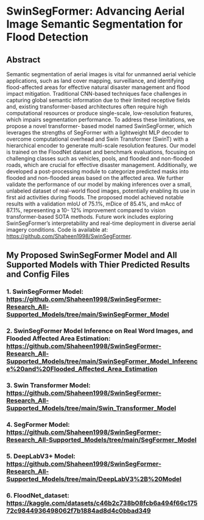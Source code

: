 # SwinSegFormer: Advancing Aerial Image Semantic Segmentation for Flood Detection

## Abstract
Semantic segmentation of aerial images is vital for unmanned aerial vehicle applications,
such as land cover mapping, surveillance, and identifying flood-affected areas for effective natural
disaster management and flood impact mitigation. Traditional CNN-based techniques face challenges in
capturing global semantic information due to their limited receptive fields and, existing transformer-based
architectures often require high computational resources or produce single-scale, low-resolution features,
which impairs segmentation performance. To address these limitations, we propose a novel transformer-
based model named SwinSegFormer, which leverages the strengths of SegFormer with a lightweight MLP
decoder to overcome computational overhead and Swin Transformer (SwinT) with a hierarchical encoder
to generate multi-scale resolution features. Our model is trained on the FloodNet dataset and benchmark
evaluations, focusing on challenging classes such as vehicles, pools, and flooded and non-flooded roads,
which are crucial for effective disaster management. Additionally, we developed a post-processing module
to categorize predicted masks into flooded and non-flooded areas based on the affected area. We further
validate the performance of our model by making inferences over a small, unlabeled dataset of real-world
flood images, potentially enabling its use in first aid activities during floods. The proposed model achieved
notable results with a validation mIoU of 75.1%, mDice of 85.4%, and mAcc of 87.1%, representing a 10-
12% improvement compared to vision transformer-based SOTA methods. Future work includes exploring
SwinSegFormer’s interpretability and real-time deployment in diverse aerial imagery conditions. Code is
available at: https://github.com/Shaheen1998/SwinSegFormer.

## My Proposed SwinSegFormer Model and All Supported Models with Thier Predicted Results and Config Files

### 1. SwinSegFormer Model: https://github.com/Shaheen1998/SwinSegFormer-Research_All-Supported_Models/tree/main/SwinSegFormer_Model
### 2. SwinSegFormer Model Inference on Real Word Images, and Flooded Affected Area Estimation: https://github.com/Shaheen1998/SwinSegFormer-Research_All-Supported_Models/tree/main/SwinSegFormer_Model_Inference%20and%20Flooded_Affected_Area_Estimation
### 3. Swin Transformer Model: https://github.com/Shaheen1998/SwinSegFormer-Research_All-Supported_Models/tree/main/Swin_Transformer_Model
### 4. SegFormer Model: https://github.com/Shaheen1998/SwinSegFormer-Research_All-Supported_Models/tree/main/SegFormer_Model
### 5. DeepLabV3+ Model: https://github.com/Shaheen1998/SwinSegFormer-Research_All-Supported_Models/tree/main/DeepLabV3%2B%20Model
### 6. FloodNet_dataset: https://kaggle.com/datasets/c46b2c738b08fcb6a494f66c17572c9844936498062f7b1884ad8d4c0bbad349
